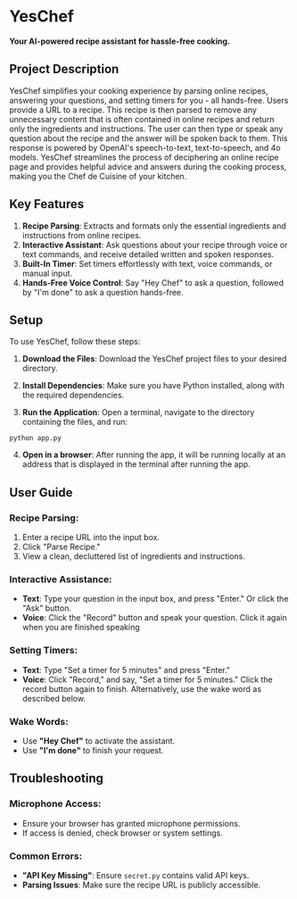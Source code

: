 # YesChef
**Your AI-powered recipe assistant for hassle-free cooking.**

## Project Description
YesChef simplifies your cooking experience by parsing online recipes, answering your questions, and setting timers for you - all hands-free. Users provide a URL to a recipe. This recipe is then parsed to remove any unnecessary content that is often contained in online recipes and return only the ingredients and instructions. The user can then type or speak any question about the recipe and the answer will be spoken back to them. This response is powered by OpenAI's speech-to-text, text-to-speech, and 4o models. YesChef streamlines the process of deciphering an online recipe page and provides helpful advice and answers during the cooking process, making you the Chef de Cuisine of your kitchen. 

## Key Features
1. **Recipe Parsing**: Extracts and formats only the essential ingredients and instructions from online recipes.
2. **Interactive Assistant**: Ask questions about your recipe through voice or text commands, and receive detailed written and spoken responses.
3. **Built-In Timer**: Set timers effortlessly with text, voice commands, or manual input.
4. **Hands-Free Voice Control**: Say "Hey Chef" to ask a question, followed by "I'm done" to ask a question hands-free.

## Setup
To use YesChef, follow these steps:

1. **Download the Files**: Download the YesChef project files to your desired directory.

2. **Install Dependencies**: Make sure you have Python installed, along with the required dependencies. 

3. **Run the Application**: Open a terminal, navigate to the directory containing the files, and run:
  ```
  python app.py
  ```
4. **Open in a browser**: After running the app, it will be running locally at an address that is displayed in the terminal after running the app.

## User Guide

### Recipe Parsing:
1. Enter a recipe URL into the input box.
2. Click "Parse Recipe."
3. View a clean, decluttered list of ingredients and instructions.

### Interactive Assistance:
- **Text**: Type your question in the input box, and press "Enter." Or click the "Ask" button.
- **Voice**: Click the "Record" button and speak your question. Click it again when you are finished speaking

### Setting Timers:
- **Text**: Type "Set a timer for 5 minutes" and press "Enter."
- **Voice**: Click "Record," and say, "Set a timer for 5 minutes." Click the record button again to finish. Alternatively, use the wake word as described below.

### Wake Words:
- Use **"Hey Chef"** to activate the assistant.
- Use **"I'm done"** to finish your request. 

## Troubleshooting

### Microphone Access:
- Ensure your browser has granted microphone permissions.
- If access is denied, check browser or system settings.

### Common Errors:
- **"API Key Missing"**: Ensure `secret.py` contains valid API keys.
- **Parsing Issues**: Make sure the recipe URL is publicly accessible.


